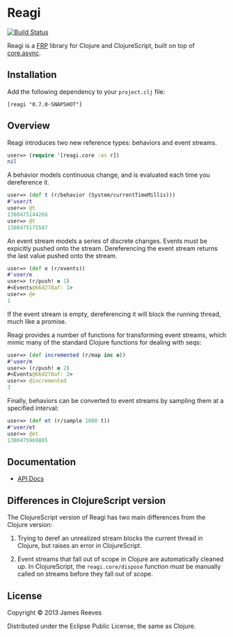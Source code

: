 # Reagi

[![Build Status](https://travis-ci.org/weavejester/reagi.png?branch=master)](https://travis-ci.org/weavejester/reagi)

Reagi is a [FRP][1] library for Clojure and ClojureScript, built on
top of [core.async][2].

[1]: http://en.wikipedia.org/wiki/Functional_reactive_programming
[2]: https://github.com/clojure/core.async

## Installation

Add the following dependency to your `project.clj` file:

    [reagi "0.7.0-SNAPSHOT"]

## Overview

Reagi introduces two new reference types: behaviors and event streams.

```clojure
user=> (require '[reagi.core :as r])
nil
```

A behavior models continuous change, and is evaluated each time you
dereference it.


```clojure
user=> (def t (r/behavior (System/currentTimeMillis)))
#'user/t
user=> @t
1380475144266
user=> @t
1380475175587
```

An event stream models a series of discrete changes. Events must be
expicitly pushed onto the stream. Dereferencing the event stream
returns the last value pushed onto the stream.

```clojure
user=> (def e (r/events))
#'user/e
user=> (r/push! e 1)
#<Events@66d278af: 1>
user=> @e
1
```

If the event stream is empty, dereferencing it will block the running
thread, much like a promise.

Reagi provides a number of functions for transforming event streams,
which mimic many of the standard Clojure functions for dealing with
seqs:

```clojure
user=> (def incremented (r/map inc e))
#'user/m
user=> (r/push! e 2)
#<Events@66d278af: 2>
user=> @incremented
3
```

Finally, behaviors can be converted to event streams by sampling them
at a specified interval:

```clojure
user=> (def et (r/sample 1000 t))
#'user/et
user=> @et
1380475969885
```

## Documentation

* [API Docs](http://weavejester.github.io/reagi/reagi.core.html)


## Differences in ClojureScript version

The ClojureScript version of Reagi has two main differences from the
Clojure version:

1. Trying to deref an unrealized stream blocks the current thread in
   Clojure, but raises an error in ClojureScript.

2. Event streams that fall out of scope in Clojure are automatically
   cleaned up. In ClojureScript, the `reagi.core/dispose` function
   must be manually called on streams before they fall out of scope.


## License

Copyright © 2013 James Reeves

Distributed under the Eclipse Public License, the same as Clojure.
